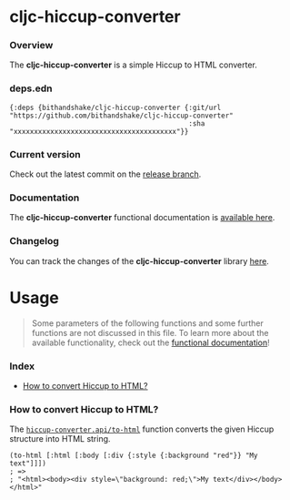 
# cljc-hiccup-converter

### Overview

The <strong>cljc-hiccup-converter</strong> is a simple Hiccup to HTML converter.

### deps.edn

```
{:deps {bithandshake/cljc-hiccup-converter {:git/url "https://github.com/bithandshake/cljc-hiccup-converter"
                                            :sha     "xxxxxxxxxxxxxxxxxxxxxxxxxxxxxxxxxxxxxxxx"}}
```

### Current version

Check out the latest commit on the [release branch](https://github.com/bithandshake/cljc-hiccup-converter/tree/release).

### Documentation

The <strong>cljc-hiccup-converter</strong> functional documentation is [available here](https://bithandshake.github.io/cljc-hiccup-converter).

### Changelog

You can track the changes of the <strong>cljc-hiccup-converter</strong> library [here](CHANGES.md).

# Usage

> Some parameters of the following functions and some further functions are not discussed in this file.
  To learn more about the available functionality, check out the [functional documentation](documentation/COVER.md)!

### Index

- [How to convert Hiccup to HTML?](#how-to-convert-hiccup-to-html)

### How to convert Hiccup to HTML?

The [`hiccup-converter.api/to-html`](documentation/cljc/hiccup-converter/API.md/#to-html)
function converts the given Hiccup structure into HTML string.

```
(to-html [:html [:body [:div {:style {:background "red"}} "My text"]]])
; =>
; "<html><body><div style=\"background: red;\">My text</div></body></html>"
```
